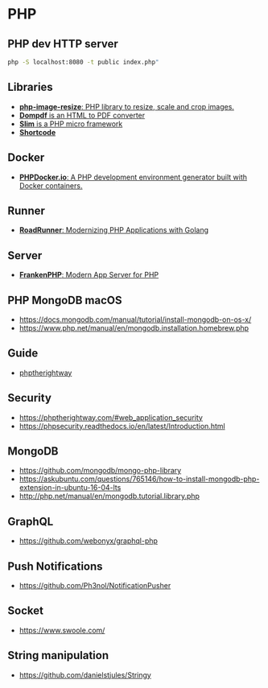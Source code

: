 # PHP

## PHP dev HTTP server

```sh
php -S localhost:8080 -t public index.php"
```

## Libraries

- [**php-image-resize**: PHP library to resize, scale and crop images.](https://github.com/gumlet/php-image-resize)
- [**Dompdf** is an HTML to PDF converter](https://github.com/dompdf/dompdf)
- [**Slim** is a PHP micro framework](https://www.slimframework.com/)
- [**Shortcode**](https://github.com/thunderer/Shortcode)

## Docker

- [**PHPDocker.io**: A PHP development environment generator built with Docker containers.](https://phpdocker.io/)

## Runner

- [**RoadRunner**: Modernizing PHP Applications with Golang](https://roadrunner.dev/)

## Server

- [**FrankenPHP**: Modern App Server for PHP](https://github.com/dunglas/frankenphp)

## PHP MongoDB macOS

- https://docs.mongodb.com/manual/tutorial/install-mongodb-on-os-x/
- https://www.php.net/manual/en/mongodb.installation.homebrew.php

## Guide

- [phptherightway](https://phptherightway.com/)

## Security

- https://phptherightway.com/#web_application_security
- https://phpsecurity.readthedocs.io/en/latest/Introduction.html

## MongoDB

- https://github.com/mongodb/mongo-php-library
- https://askubuntu.com/questions/765146/how-to-install-mongodb-php-extension-in-ubuntu-16-04-lts
- http://php.net/manual/en/mongodb.tutorial.library.php

## GraphQL

- https://github.com/webonyx/graphql-php

## Push Notifications

- https://github.com/Ph3nol/NotificationPusher

## Socket

- https://www.swoole.com/

## String manipulation

- https://github.com/danielstjules/Stringy

